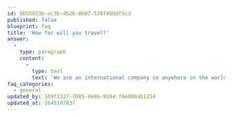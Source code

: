 ```yaml
---
id: 6b55923b-ec3b-4526-8607-538f4bbdf5cd
published: false
blueprint: faq
title: 'How far will you travel?'
answer:
  -
    type: paragraph
    content:
      -
        type: text
        text: 'We are an international company so anywhere in the world is possible!'
faq_categories:
  - general
updated_by: 169f1327-7085-4e9a-9104-f6e806ab1254
updated_at: 1645197837
---
```

